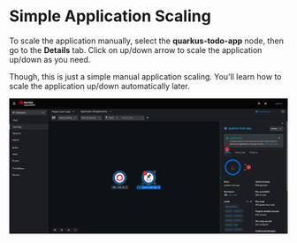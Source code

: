 # Simple Application Scaling

To scale the application manually, select the **quarkus-todo-app** node, then go to the **Details** tab. Click on up/down arrow to scale the application up/down as you need.

Though, this is just a simple manual application scaling. You'll learn how to scale the application up/down automatically later.

![Scale application](images/deploy-32.png)
